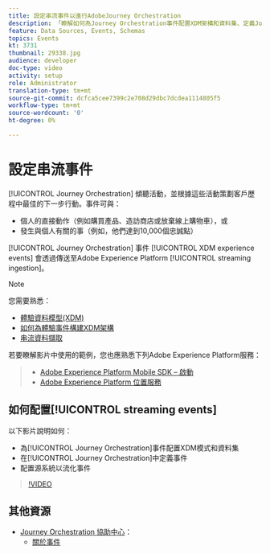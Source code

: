 ```yaml
---
title: 設定串流事件以進行AdobeJourney Orchestration
description: 「瞭解如何為Journey Orchestration事件配置XDM架構和資料集、定義Journey Orchestration中的事件，以及配置源系統以流化事件」
feature: Data Sources, Events, Schemas
topics: Events
kt: 3731
thumbnail: 29338.jpg
audience: developer
doc-type: video
activity: setup
role: Administrator
translation-type: tm+mt
source-git-commit: dcfca5cee7399c2e708d29dbc7dcdea1114805f5
workflow-type: tm+mt
source-wordcount: '0'
ht-degree: 0%

---
```



# 設定串流事件

[!UICONTROL Journey Orchestration] 傾聽活動，並根據這些活動策劃客戶歷程中最佳的下一步行動。事件可與：

* 個人的直接動作（例如購買產品、造訪商店或放棄線上購物車），或
* 發生與個人有關的事（例如，他們達到10,000個忠誠點）

[!UICONTROL Journey Orchestration] 事件 [!UICONTROL XDM experience events] 會透過傳送至Adobe Experience Platform [!UICONTROL streaming ingestion]。

>[!NOTE]
>
>您需要熟悉：
>
>* [體驗資料模型(XDM)](https://docs.adobe.com/content/help/en/platform-learn/tutorials/schemas/understanding-the-xdm-system-and-experience-data-model.html)
>* [如何為體驗事件構建XDM架構](https://docs.adobe.com/content/help/en/platform-learn/tutorials/schemas/create-your-first-schema-with-out-of-the-box-components.html)
>* [串流資料擷取](https://docs.adobe.com/content/help/en/platform-learn/tutorials/data-ingestion/understanding-streaming-ingestion.html)
>
>
若要瞭解影片中使用的範例，您也應熟悉下列Adobe Experience Platform服務：
>
>* [Adobe Experience Platform Mobile SDK – 啟動](https://docs.adobe.com/content/help/en/core-services-learn/tutorials/launch-mobile/understanding-the-mobile-sdks.html)
>* [Adobe Experience Platform 位置服務](https://docs.adobe.com/content/help/zh-Hant/places/using/home.html)


## 如何配置[!UICONTROL streaming events]

以下影片說明如何：

* 為[!UICONTROL Journey Orchestration]事件配置XDM模式和資料集
* 在[!UICONTROL Journey Orchestration]中定義事件
* 配置源系統以流化事件

>[!VIDEO](https://video.tv.adobe.com/v/29338?quality=12)

## 其他資源

* [Journey Orchestration 協助中心](https://docs.adobe.com/content/help/zh-Hant/journeys/using/journey-orchestration-home.html)：
   * [關於事件](https://docs.adobe.com/content/help/en/journeys/using/events-journeys/about-events.html)
